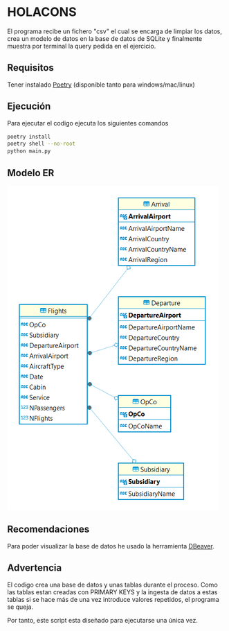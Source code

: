 # HOLACONS
El programa recibe un fichero "csv" el cual se encarga de limpiar los datos, crea un modelo de datos en la base de datos de SQLite y finalmente muestra por terminal la query pedida en el ejercicio.


## Requisitos
Tener instalado [Poetry](https://python-poetry.org/docs/) (disponible tanto para windows/mac/linux)
## Ejecución
Para ejecutar el codigo ejecuta los siguientes comandos
```bash
poetry install
poetry shell --no-root
python main.py
```

## Modelo ER 
![alt text](<ER model.png>)
## Recomendaciones 
Para poder visualizar la base de datos he usado la herramienta [DBeaver](https://dbeaver.io/download/).

## Advertencia
El codigo crea una base de datos y unas tablas durante el proceso. Como las tablas estan creadas con PRIMARY KEYS y la ingesta de datos a estas tablas si se hace más de una vez introduce valores repetidos, el programa se queja.

Por tanto, este script esta diseñado para ejecutarse una única vez.


<!-- # Analizemos primero cual es el proceso mental seguido para hacer este ejercicio.

Primero de todo fijemonos en que consiste el fichero excel. Si nos fijamos, el fichero excel tiene diversas columnas pero hay una que se mantiene contante que si que es fija para todas las lineas. Esta columna fija es "Date". 

Por tanto, se entiende que el fichero consiste en todos los vuelos que se han hecho en un mismo dia. -->

